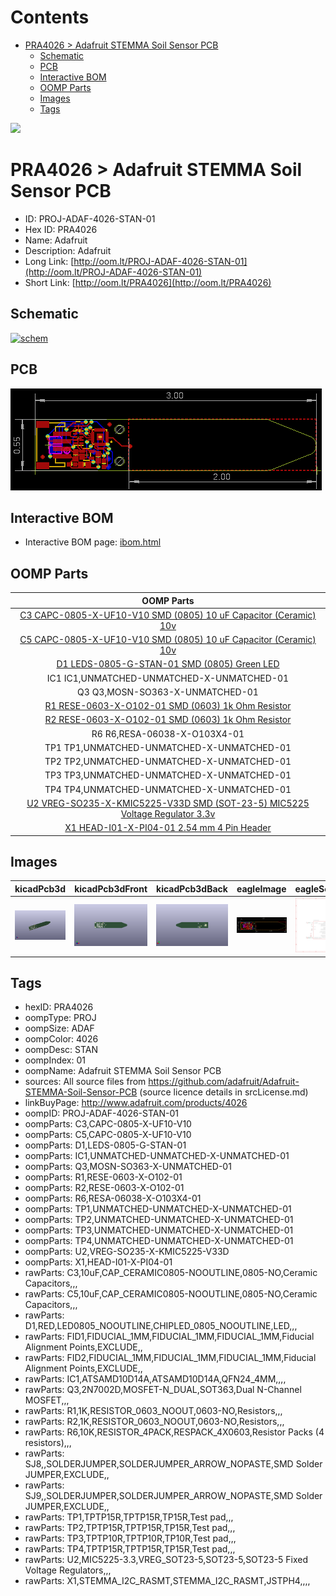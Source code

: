 



Contents
========

* [PRA4026 > Adafruit STEMMA Soil Sensor PCB](#pra4026--adafruit-stemma-soil-sensor-pcb)
	* [Schematic](#schematic)
	* [PCB](#pcb)
	* [Interactive BOM](#interactive-bom)
	* [OOMP Parts](#oomp-parts)
	* [Images](#images)
	* [Tags](#tags)
  
![][im]
# PRA4026 > Adafruit STEMMA Soil Sensor PCB

- ID: PROJ-ADAF-4026-STAN-01
- Hex ID: PRA4026
- Name: Adafruit
- Description: Adafruit
- Long Link: [http://oom.lt/PROJ-ADAF-4026-STAN-01](http://oom.lt/PROJ-ADAF-4026-STAN-01)
- Short Link: [http://oom.lt/PRA4026](http://oom.lt/PRA4026)

## Schematic
  
[![schem](eagleSchemImage.png)](eagleSchemImage.png)
## PCB
  
[![pcb](eagleImage.png)](eagleImage.png)
## Interactive BOM

- Interactive BOM page: [ibom.html](https://htmlpreview.github.io/?https://github.com/oomlout/oomlout_OOMP_projects/blob/main/PROJ-ADAF-4026-STAN-01/kicad/bom/ibom.html)

## OOMP Parts
  

|OOMP Parts|
| :---: |
|[C3 CAPC-0805-X-UF10-V10 SMD (0805) 10 uF Capacitor (Ceramic) 10v](https://github.com/oomlout/oomlout_OOMP_parts/tree/main/CAPC-0805-X-UF10-V10/)|
|[C5 CAPC-0805-X-UF10-V10 SMD (0805) 10 uF Capacitor (Ceramic) 10v](https://github.com/oomlout/oomlout_OOMP_parts/tree/main/CAPC-0805-X-UF10-V10/)|
|[D1 LEDS-0805-G-STAN-01 SMD (0805) Green LED](https://github.com/oomlout/oomlout_OOMP_parts/tree/main/LEDS-0805-G-STAN-01/)|
|IC1 IC1,UNMATCHED-UNMATCHED-X-UNMATCHED-01|
|Q3 Q3,MOSN-SO363-X-UNMATCHED-01|
|[R1 RESE-0603-X-O102-01 SMD (0603) 1k Ohm Resistor](https://github.com/oomlout/oomlout_OOMP_parts/tree/main/RESE-0603-X-O102-01/)|
|[R2 RESE-0603-X-O102-01 SMD (0603) 1k Ohm Resistor](https://github.com/oomlout/oomlout_OOMP_parts/tree/main/RESE-0603-X-O102-01/)|
|R6 R6,RESA-06038-X-O103X4-01|
|TP1 TP1,UNMATCHED-UNMATCHED-X-UNMATCHED-01|
|TP2 TP2,UNMATCHED-UNMATCHED-X-UNMATCHED-01|
|TP3 TP3,UNMATCHED-UNMATCHED-X-UNMATCHED-01|
|TP4 TP4,UNMATCHED-UNMATCHED-X-UNMATCHED-01|
|[U2 VREG-SO235-X-KMIC5225-V33D SMD (SOT-23-5) MIC5225 Voltage Regulator 3.3v](https://github.com/oomlout/oomlout_OOMP_parts/tree/main/VREG-SO235-X-KMIC5225-V33D/)|
|[X1 HEAD-I01-X-PI04-01 2.54 mm 4 Pin Header](https://github.com/oomlout/oomlout_OOMP_parts/tree/main/HEAD-I01-X-PI04-01/)|

## Images
  
  

|kicadPcb3d|kicadPcb3dFront|kicadPcb3dBack|eagleImage|eagleSchemImage|
| :---: | :---: | :---: | :---: | :---: |
|[![kicadPcb3d](kicadPcb3d_140.png)](kicadPcb3d.png)|[![kicadPcb3dFront](kicadPcb3dFront_140.png)](kicadPcb3dFront.png)|[![kicadPcb3dBack](kicadPcb3dBack_140.png)](kicadPcb3dBack.png)|[![eagleImage](eagleImage_140.png)](eagleImage.png)|[![eagleSchemImage](eagleSchemImage_140.png)](eagleSchemImage.png)|

## Tags

- hexID: PRA4026
- oompType: PROJ
- oompSize: ADAF
- oompColor: 4026
- oompDesc: STAN
- oompIndex: 01
- oompName: Adafruit STEMMA Soil Sensor PCB
- sources: All source files from https://github.com/adafruit/Adafruit-STEMMA-Soil-Sensor-PCB (source licence details in srcLicense.md)
- linkBuyPage: http://www.adafruit.com/products/4026
- oompID: PROJ-ADAF-4026-STAN-01
- oompParts: C3,CAPC-0805-X-UF10-V10
- oompParts: C5,CAPC-0805-X-UF10-V10
- oompParts: D1,LEDS-0805-G-STAN-01
- oompParts: IC1,UNMATCHED-UNMATCHED-X-UNMATCHED-01
- oompParts: Q3,MOSN-SO363-X-UNMATCHED-01
- oompParts: R1,RESE-0603-X-O102-01
- oompParts: R2,RESE-0603-X-O102-01
- oompParts: R6,RESA-06038-X-O103X4-01
- oompParts: TP1,UNMATCHED-UNMATCHED-X-UNMATCHED-01
- oompParts: TP2,UNMATCHED-UNMATCHED-X-UNMATCHED-01
- oompParts: TP3,UNMATCHED-UNMATCHED-X-UNMATCHED-01
- oompParts: TP4,UNMATCHED-UNMATCHED-X-UNMATCHED-01
- oompParts: U2,VREG-SO235-X-KMIC5225-V33D
- oompParts: X1,HEAD-I01-X-PI04-01
- rawParts: C3,10uF,CAP_CERAMIC0805-NOOUTLINE,0805-NO,Ceramic Capacitors,,,
- rawParts: C5,10uF,CAP_CERAMIC0805-NOOUTLINE,0805-NO,Ceramic Capacitors,,,
- rawParts: D1,RED,LED0805_NOOUTLINE,CHIPLED_0805_NOOUTLINE,LED,,,
- rawParts: FID1,FIDUCIAL_1MM,FIDUCIAL_1MM,FIDUCIAL_1MM,Fiducial Alignment Points,EXCLUDE,,
- rawParts: FID2,FIDUCIAL_1MM,FIDUCIAL_1MM,FIDUCIAL_1MM,Fiducial Alignment Points,EXCLUDE,,
- rawParts: IC1,ATSAMD10D14A,ATSAMD10D14A,QFN24_4MM,,,,
- rawParts: Q3,2N7002D,MOSFET-N_DUAL,SOT363,Dual N-Channel MOSFET,,,
- rawParts: R1,1K,RESISTOR_0603_NOOUT,0603-NO,Resistors,,,
- rawParts: R2,1K,RESISTOR_0603_NOOUT,0603-NO,Resistors,,,
- rawParts: R6,10K,RESISTOR_4PACK,RESPACK_4X0603,Resistor Packs (4 resistors),,,
- rawParts: SJ8,,SOLDERJUMPER,SOLDERJUMPER_ARROW_NOPASTE,SMD Solder JUMPER,EXCLUDE,,
- rawParts: SJ9,,SOLDERJUMPER,SOLDERJUMPER_ARROW_NOPASTE,SMD Solder JUMPER,EXCLUDE,,
- rawParts: TP1,TPTP15R,TPTP15R,TP15R,Test pad,,,
- rawParts: TP2,TPTP15R,TPTP15R,TP15R,Test pad,,,
- rawParts: TP3,TPTP10R,TPTP10R,TP10R,Test pad,,,
- rawParts: TP4,TPTP15R,TPTP15R,TP15R,Test pad,,,
- rawParts: U2,MIC5225-3.3,VREG_SOT23-5,SOT23-5,SOT23-5 Fixed Voltage Regulators,,,
- rawParts: X1,STEMMA_I2C_RASMT,STEMMA_I2C_RASMT,JSTPH4,,,,



[im]: kicadPcb3d_450.png
